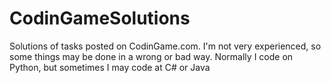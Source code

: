 # CodinGameSolutions
Solutions of tasks posted on CodinGame.com.
I'm not very experienced, so some things may be done in a wrong or bad way.
Normally I code on Python, but sometimes I may code at C# or Java
